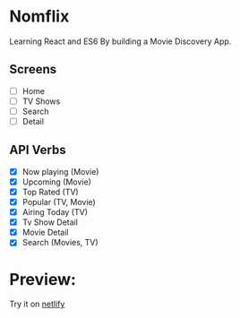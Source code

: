 # Nomflix

Learning React and ES6 By building a Movie Discovery App.

## Screens

-   [ ] Home
-   [ ] TV Shows
-   [ ] Search
-   [ ] Detail

## API Verbs

-   [x] Now playing (Movie)
-   [x] Upcoming (Movie)
-   [x] Top Rated (TV)
-   [x] Popular (TV, Movie)
-   [x] Airing Today (TV)
-   [x] Tv Show Detail
-   [x] Movie Detail
-   [x] Search (Movies, TV)

# Preview:

Try it on [netlify](https://amazing-morse-2fa249.netlify.app)
